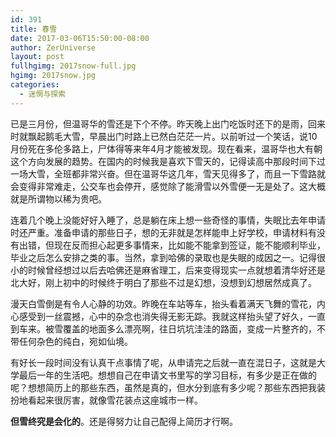 ```yaml
---
id: 391
title: 春雪
date: 2017-03-06T15:50:00-08:00
author: ZerUniverse
layout: post
fullhgimg: 2017snow-full.jpg
hgimg: 2017snow.jpg
categories:
  - 迷惘与探索
---
```

已是三月份，但温哥华的雪还是下个不停。昨天晚上出门吃饭时还下的是雨，回来时就飘起鹅毛大雪，早晨出门时路上已然白茫茫一片。以前听过一个笑话，说10月份死在多伦多路上，尸体得等来年4月才能被发现。现在看来，温哥华也大有朝这个方向发展的趋势<!--more-->。在国内的时候我是喜欢下雪天的，记得读高中那段时间下过一场大雪，全班都非常兴奋。但在温哥华这几年，雪天见得多了，而且一下雪路就会变得非常难走，公交车也会停开，感觉除了能滑雪以外雪便一无是处了。这大概就是所谓物以稀为贵吧。

连着几个晚上没能好好入睡了，总是躺在床上想一些奇怪的事情，失眠比去年申请时还严重。准备申请的那些日子，想的无非就是怎样能申上好学校，申请材料有没有出错，但现在反而担心起更多事情来，比如能不能拿到签证，能不能顺利毕业，毕业之后怎么安排之类的事。当然，拿到哈佛的录取也是失眠的成因之一。记得很小的时候曾经想过以后去哈佛还是麻省理工，后来变得现实一点就想着清华好还是北大好，刚上初中的时候终于明白了那些不过是幻想，没想到幻想居然成真了。

漫天白雪倒是有令人心静的功效。昨晚在车站等车，抬头看着满天飞舞的雪花，内心感受到一丝震撼，心中的杂念也消失得无影无踪。我就这样抬头望了好久，一直到车来。被雪覆盖的地面多么漂亮啊，往日坑坑洼洼的路面，变成一片整齐的，不带任何杂色的纯白，宛如仙境。

有好长一段时间没有认真干点事情了呢，从申请完之后就一直在混日子，这就是大学最后一年的生活吧。想想自己在申请文书里写的学习目标，有多少是正在做的呢？想想简历上的那些东西，虽然是真的，但水分到底有多少呢？那些东西把我装扮地看起来很厉害，就像雪花装点这座城市一样。

**但雪终究是会化的**。还是得努力让自己配得上简历才行啊。